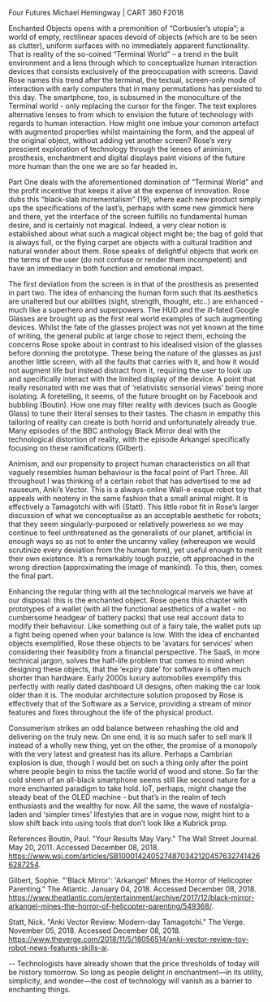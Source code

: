 Four Futures
Michael Hemingway | CART 360 F2018

Enchanted Objects opens with a premonition of “Corbusier’s utopia”; a world of empty, rectilinear spaces devoid of objects (which are to be seen as clutter), uniform surfaces with no immediately apparent functionality. That is reality of the so-coined “Terminal World” – a trend in the built environment and a lens through which to conceptualize human interaction devices that consists exclusively of the preoccupation with screens. David Rose names this trend after the terminal, the textual, screen-only mode of interaction with early computers that in many permutations has persisted to this day. The smartphone, too, is subsumed in the monoculture of the Terminal world - only replacing the cursor for the finger.
The text explores alternative lenses to from which to envision the future of technology with regards to human interaction. How might one imbue your common artefact with augmented properties whilst maintaining the form, and the appeal of the original object, without adding yet another screen? Rose’s very prescient exploration of technology through the lenses of animism, prosthesis, enchantment and digital displays paint visions of the future more human than the one we are so far headed in.

Part One deals with the aforementioned domination of “Terminal World” and the profit incentive that keeps it alive at the expense of innovation. Rose dubs this “black-slab incrementalism” (19), where each new product simply ups the specifications of the last’s, perhaps with some new gimmick here and there, yet the interface of the screen fulfills no fundamental human desire, and is certainly not magical. Indeed, a very clear notion is established about what such a magical object might be; the bag of gold that is always full, or the flying carpet are objects with a cultural tradition and natural wonder about them. Rose speaks of delightful objects that work on the terms of the user (do not confuse or render them incompetent) and have an immediacy in both function and emotional impact.

The first deviation from the screen is in that of the prosthesis as presented in part two. The idea of enhancing the human form such that its aesthetics are unaltered but our abilities (sight, strength, thought, etc..) are enhanced - much like a superhero and superpowers.
The HUD and the ill-fated Google Glasses are brought up as the first real world examples of such augmenting devices. Whilst the fate of the glasses project was not yet known at the time of writing, the general public at large chose to reject them, echoing the concerns Rose spoke about in contrast to his idealised vision of the glasses before donning the prototype. These being the nature of the glasses as just another little screen, with all the faults that carries with it, and how it would not augment life but instead distract from it, requiring the user to look up and specifically interact with the limited display of the device.
A point that really resonated with me was that of ‘relativistic sensorial views’ being more isolating. A foretelling, it seems, of the future brought on by Facebook and bubbling (Boutin). How one may filter reality with devices (such as Google Glass) to tune their literal senses to their tastes. The chasm in empathy this tailoring of reality can create is both horrid and unfortunately already true. Many episodes of the BBC anthology Black Mirror deal with the technological distortion of reality, with the episode Arkangel specifically focusing on these ramifications (Gilbert).

Animism, and our propensity to project human characteristics on all that vaguely resembles human behaviour is the focal point of Part Three. All throughout I was thinking of a certain robot that has advertised to me ad nauseum, Anki’s Vector. This is a always-online Wall-e-esque robot toy that appeals with neoteny in the same fashion that a small animal might. It is effectively a Tamagotchi with wifi (Statt). This little robot fit in Rose’s larger discussion of what we conceptualise as an acceptable aesthetic for robots; that they seem singularly-purposed or relatively powerless so we may continue to feel unthreatened as the generalists of our planet, artificial in enough ways so as not to enter the uncanny valley (whereupon we would scrutinize every deviation from the human form), yet useful enough to merit their own existence. It’s a remarkably tough puzzle, oft approached in the wrong direction (approximating the image of mankind). To this, then, comes the final part.

Enhancing the regular thing with all the technological marvels we have at our disposal: this is the enchanted object. Rose opens this chapter with prototypes of a wallet (with all the functional aesthetics of a wallet - no cumbersome headgear of battery packs) that use real account data to modify their behaviour. Like something out of a fairy tale, the wallet puts up a fight being opened when your balance is low. With the idea of enchanted objects exemplified, Rose these objects to be ‘avatars for services’ when considering their feasibility from a financial perspective. The SaaS, in more technical jargon, solves the half-life problem that comes to mind when designing these objects, that the ‘expiry date’ for software is often much shorter than hardware. Early 2000s luxury automobiles exemplify this perfectly with really dated dashboard UI designs, often making the car look older than it is.
The modular architecture solution proposed by Rose is effectively that of the Software as a Service, providing a stream of minor features and fixes throughout the life of the physical product.

Consumerism strikes an odd balance between rehashing the old and delivering on the truly new. On one end, it is so much safer to sell mark II instead of a wholly new thing, yet on the other, the promise of a monopoly with the very latest and greatest has its allure. Perhaps a Cambrian explosion is due, though I would bet on such a thing only after the point where people begin to miss the tactile world of wood and stone. So far the cold sheen of an all-black smartphone seems still like second nature for a more enchanted paradigm to take hold. IoT, perhaps, might change the steady beat of the OLED machine - but that’s in the realm of tech enthusiasts and the wealthy for now. All the same, the wave of nostalgia-laden and ‘simpler times’ lifestyles that are in vogue now, might hint to a slow shift back into using tools that don’t look like a Kubrick prop.


References
Boutin, Paul. "Your Results May Vary." The Wall Street Journal. May 20, 2011. Accessed December 08, 2018. https://www.wsj.com/articles/SB10001424052748703421204576327414266287254.

Gilbert, Sophie. "'Black Mirror': 'Arkangel' Mines the Horror of Helicopter Parenting." The Atlantic. January 04, 2018. Accessed December 08, 2018. https://www.theatlantic.com/entertainment/archive/2017/12/black-mirror-arkangel-mines-the-horror-of-helicopter-parenting/549368/.

Statt, Nick. "Anki Vector Review: Modern-day Tamagotchi." The Verge. November 05, 2018. Accessed December 08, 2018. https://www.theverge.com/2018/11/5/18056514/anki-vector-review-toy-robot-news-features-skills-ai.

--
Technologists have already shown that the price thresholds of today will be history tomorrow. So long as people delight in enchantment—in its utility, simplicity, and wonder—the cost of technology will vanish as a barrier to enchanting things.

